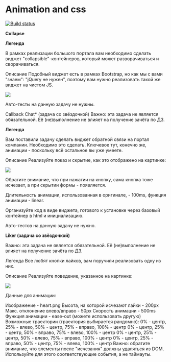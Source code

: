 # Animation and css

[![Build status](https://ci.appveyor.com/api/projects/status/9m8qvfcfgd2ynx3x?svg=true)](https://ci.appveyor.com/project/bugagi67/animation-and-css)

**Collapse**

**Легенда**

В рамках реализации большого портала вам необходимо сделать виджет "collapsible"-контейнеров, который может разворачиваться и сворачиваться.

Описание
Подобный виджет есть в рамках Bootstrap, но как мы с вами "знаем": "jQuery не нужен", поэтому вам нужно реализовать такой же виджет на чистом JS.

![](https://github.com/netology-code/ahj-homeworks/raw/video/anim/pic/collapse.gif)

Авто-тесты на данную задачу не нужны.

Callback Chat* (задача со звёздочкой)
Важно: эта задача не является обязательной. Её (не)выполнение не влияет на получение зачёта по ДЗ.

**Легенда**

Вам поставили задачу сделать виджет обратной связи на портал компании. Необходимо это сделать. Ключевое тут, конечно же, анимации - поскольку всё остальное вы уже умеете.

Описание
Реализуйте показ и скрытие, как это отображено на картинке:

![](https://github.com/netology-code/ahj-homeworks/raw/video/anim/pic/callback.gif)

Обратите внимание, что при нажатии на кнопку, сама кнопка тоже исчезает, а при скрытии формы - появляется.

Длительность анимации, использованная в оригинале, - 100ms, функция анимации - linear.

Организуйте код в виде виджета, готового к установке через базовый контейнер в html и инициализацию.

Авто-тестов на данную задачу не нужно.

**Liker (задача со звёздочкой)**

Важно: эта задача не является обязательной. Её (не)выполнение не влияет на получение зачёта по ДЗ.

Легенда
Все любят кнопки лайков, вам поручили реализовать одну из них.

Описание
Реализуйте поведение, указанное на картинке:

![](https://github.com/netology-code/ahj-homeworks/raw/video/anim/pic/liker.gif)

Данные для анимации:

Изображение - heart.png
Высота, на которой исчезают лайки - 200px
Макс. отклонение влево/вправо - 50px
Скорость анимации - 500ms
Функция анимации - ease-out (можете использовать другую)
Возможные траектории (траектория выбирается рандомно):
0% - центр, 25% - влево, 50% - центр, 75% - вправо, 100% - центр
0% - центр, 25% - центр, 50% - вправо, 75% - влево, 100% - центр
0% - центр, 25% - центр, 50% - влево, 75% - вправо, 100% - центр
0% - центр, 25% - вправо, 50% - центр, 75% - влево, 100% - центр
Важно: обратите внимание, что элементы после "исчезания" должны удаляться из DOM. Используйте для этого соответствующие события, а не таймауты.